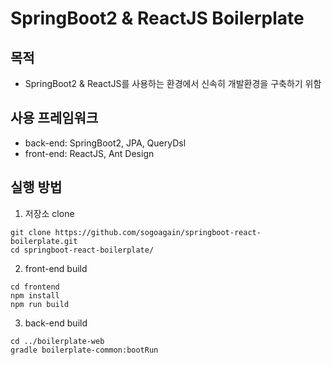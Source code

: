 # SpringBoot2 & ReactJS Boilerplate

## 목적

- SpringBoot2 & ReactJS를 사용하는 환경에서 신속히 개발환경을 구축하기 위함

## 사용 프레임워크

- back-end: SpringBoot2, JPA, QueryDsl
- front-end: ReactJS, Ant Design

## 실행 방법

1. 저장소 clone

```
git clone https://github.com/sogoagain/springboot-react-boilerplate.git
cd springboot-react-boilerplate/
```

2. front-end build

```
cd frontend
npm install
npm run build
```

3. back-end build

```
cd ../boilerplate-web
gradle boilerplate-common:bootRun
```
